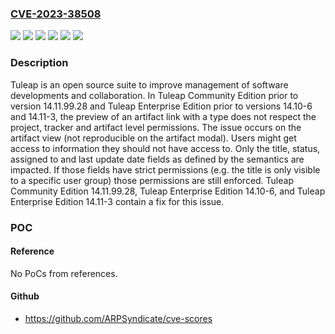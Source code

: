 ### [CVE-2023-38508](https://cve.mitre.org/cgi-bin/cvename.cgi?name=CVE-2023-38508)
![](https://img.shields.io/static/v1?label=Product&message=tuleap&color=blue)
![](https://img.shields.io/static/v1?label=Version&message=Tuleap%20Community%20Edition%20%3C%2014.11.99.28%20&color=brightgreen)
![](https://img.shields.io/static/v1?label=Version&message=Tuleap%20Enterprise%20Edition%20%3C%2014.10-6%20&color=brightgreen)
![](https://img.shields.io/static/v1?label=Version&message=Tuleap%20Enterprise%20Edition%20%3E%3D%2014.11%2C%20%3C%2014.11-3%20&color=brightgreen)
![](https://img.shields.io/static/v1?label=Vulnerability&message=CWE-285%3A%20Improper%20Authorization&color=brightgreen)
![](https://img.shields.io/static/v1?label=Vulnerability&message=CWE-862%3A%20Missing%20Authorization&color=brightgreen)

### Description

Tuleap is an open source suite to improve management of software developments and collaboration. In Tuleap Community Edition prior to version 14.11.99.28 and Tuleap Enterprise Edition prior to versions 14.10-6 and 14.11-3, the preview of an artifact link with a type does not respect the project, tracker and artifact level permissions. The issue occurs on the artifact view (not reproducible on the artifact modal). Users might get access to information they should not have access to. Only the title, status, assigned to and last update date fields as defined by the semantics are impacted. If those fields have strict permissions (e.g. the title is only visible to a specific user group) those permissions are still enforced. Tuleap Community Edition 14.11.99.28, Tuleap Enterprise Edition 14.10-6, and Tuleap Enterprise Edition 14.11-3 contain a fix for this issue.

### POC

#### Reference
No PoCs from references.

#### Github
- https://github.com/ARPSyndicate/cve-scores

